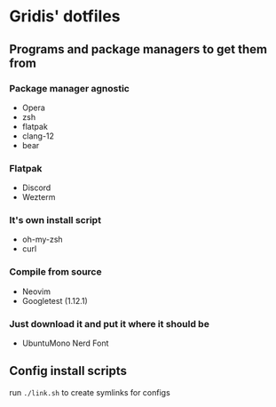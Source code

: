 # Gridis' dotfiles

## Programs and package managers to get them from

### Package manager agnostic

- Opera
- zsh
- flatpak
- clang-12
- bear

### Flatpak

- Discord
- Wezterm

### It's own install script

- oh-my-zsh
- curl

### Compile from source

- Neovim
- Googletest (1.12.1)

### Just download it and put it where it should be

- UbuntuMono Nerd Font

## Config install scripts

run `./link.sh` to create symlinks for configs
